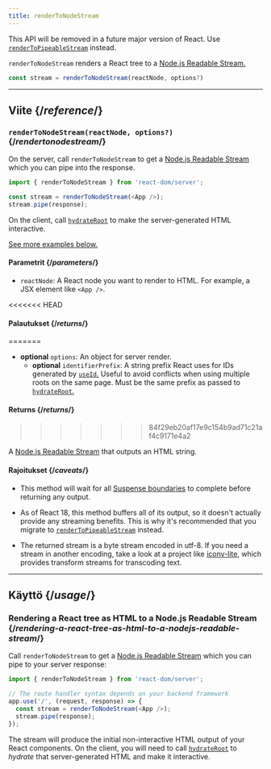 ```yaml
---
title: renderToNodeStream
---
```


<Deprecated>

This API will be removed in a future major version of React. Use [`renderToPipeableStream`](/reference/react-dom/server/renderToPipeableStream) instead.

</Deprecated>

<Intro>

`renderToNodeStream` renders a React tree to a [Node.js Readable Stream.](https://nodejs.org/api/stream.html#readable-streams)

```js
const stream = renderToNodeStream(reactNode, options?)
```

</Intro>

<InlineToc />

---

## Viite {/*reference*/}

### `renderToNodeStream(reactNode, options?)` {/*rendertonodestream*/}

On the server, call `renderToNodeStream` to get a [Node.js Readable Stream](https://nodejs.org/api/stream.html#readable-streams) which you can pipe into the response.

```js
import { renderToNodeStream } from 'react-dom/server';

const stream = renderToNodeStream(<App />);
stream.pipe(response);
```

On the client, call [`hydrateRoot`](/reference/react-dom/client/hydrateRoot) to make the server-generated HTML interactive.

[See more examples below.](#usage)

#### Parametrit {/*parameters*/}

* `reactNode`: A React node you want to render to HTML. For example, a JSX element like `<App />`.

<<<<<<< HEAD
#### Palautukset {/*returns*/}
=======
* **optional** `options`: An object for server render.
  * **optional** `identifierPrefix`: A string prefix React uses for IDs generated by [`useId`.](/reference/react/useId) Useful to avoid conflicts when using multiple roots on the same page. Must be the same prefix as passed to [`hydrateRoot`.](/reference/react-dom/client/hydrateRoot#parameters)

#### Returns {/*returns*/}
>>>>>>> 84f29eb20af17e9c154b9ad71c21af4c9171e4a2

A [Node.js Readable Stream](https://nodejs.org/api/stream.html#readable-streams) that outputs an HTML string.

#### Rajoitukset {/*caveats*/}

* This method will wait for all [Suspense boundaries](/reference/react/Suspense) to complete before returning any output.

* As of React 18, this method buffers all of its output, so it doesn't actually provide any streaming benefits. This is why it's recommended that you migrate to [`renderToPipeableStream`](/reference/react-dom/server/renderToPipeableStream) instead.

* The returned stream is a byte stream encoded in utf-8. If you need a stream in another encoding, take a look at a project like [iconv-lite](https://www.npmjs.com/package/iconv-lite), which provides transform streams for transcoding text.

---

## Käyttö {/*usage*/}

### Rendering a React tree as HTML to a Node.js Readable Stream {/*rendering-a-react-tree-as-html-to-a-nodejs-readable-stream*/}

Call `renderToNodeStream` to get a [Node.js Readable Stream](https://nodejs.org/api/stream.html#readable-streams) which you can pipe to your server response:

```js {5-6}
import { renderToNodeStream } from 'react-dom/server';

// The route handler syntax depends on your backend framework
app.use('/', (request, response) => {
  const stream = renderToNodeStream(<App />);
  stream.pipe(response);
});
```

The stream will produce the initial non-interactive HTML output of your React components. On the client, you will need to call [`hydrateRoot`](/reference/react-dom/client/hydrateRoot) to *hydrate* that server-generated HTML and make it interactive.
